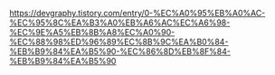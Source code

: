 https://devgraphy.tistory.com/entry/0-%EC%A0%95%EB%A0%AC-%EC%95%8C%EA%B3%A0%EB%A6%AC%EC%A6%98-%EC%9E%A5%EB%8B%A8%EC%A0%90-%EC%88%98%ED%96%89%EC%8B%9C%EA%B0%84-%EB%B9%84%EA%B5%90-%EC%86%8D%EB%8F%84-%EB%B9%84%EA%B5%90
